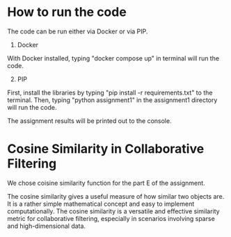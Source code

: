 # How to run the code

The code can be run either via Docker or via PIP.

1. Docker

With Docker installed, typing "docker compose up" in terminal will run the code.

2. PIP

First, install the libraries by typing "pip install -r requirements.txt" to the terminal.
Then, typing "python assignment1" in the assignment1 directory will run the code.

The assignment results will be printed out to the console.

# Cosine Similarity in Collaborative Filtering

We chose coisine similarity function for the part E of the assignment.

The cosine similarity gives a useful measure of how similar two objects are. It is a rather simple mathematical concept and easy to implement computationally. The cosine similarity is a versatile and effective similarity metric for collaborative filtering, especially in scenarios involving sparse and high-dimensional data.
